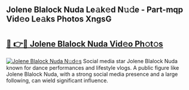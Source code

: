 ## Jolene Blalock Nuda Le𝚊k𝚎d N𝚞𝚍e - Part-mqp Vid𝚎o Le𝚊ks Photos XngsG

# <h2><a href="http://fbbjssp.evod.top/?m=Jolene+Blalock+Nuda">🔗 👉🔴 Jolene Blalock Nuda Vid𝚎o Ph𝚘t𝚘s</a></h2>

[![Jolene Blalock Nuda N𝚞d𝚎s](https://i.imgur.com/8V9OHl7.gif)](http://fbbjssp.evod.top/?m=Jolene+Blalock+Nuda)
Social media star Jolene Blalock Nuda known for dance performances and lifestyle vlogs. A public figure like Jolene Blalock Nuda, with a strong social media presence and a large following, can wield significant influence. 

